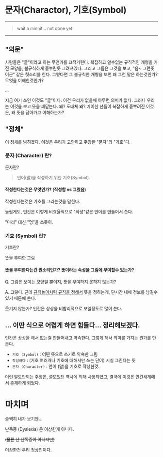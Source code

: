 # 문자(Charactor), 기호(Symbol)

---

> wait a minnit... not done yet.

---

## "의문"

사람들은 "글"이라고 하는 무언가를 끄적거린다.
복잡하고 알수없는 규칙적인 개형을 가진 모양을,
불규칙하게 흩뿌린듯 그려져있다.
그리고 그들은 그것을 보고,
"음~ 그런뜻이군" 같은 헛소리를 한다.
그렇다면 그 불규칙한 개형을 보면 왜 그런 말은 하는것인가?
무엇을 이해한것인가?

...

지금 여기 쓰인 이것도 "글"이다.
이건 우리가 없을때 아무런 의미가 없다.
그러나 우리는 이것을 보고 뜻을 깨닫는다.
왜? 도대체 왜?
기이한 선들이 복잡하게 흩뿌려진 이것은, 왜 뜻을 담아가고
이해하는가?

## "정체"

이 정체를 밝히겠다.
이것은 우리가 고안하고 주장한
"문자"와 "기호"다.

### 문자 (Character) 란?

문자란?

> 언어(말)을 작성하기 위한 기호(Symbol).

#### 작성한다는것은 무엇인가? (작성함 vs 그렸음)

작성한다는것은 기호를 그리는것을 말한다.

놀랍게도, 인간은 이렇게 비효율적으로 "작성"같은 언어를 만들어서 쓴다.

"마리" 대신 "명"을 쓰듯이.

### 기호 (Symbol) 란?

기호란?

뜻을 부여한 그림

#### 뜻을 부여한다는건 뭔소리인가? 뜻이라는 속성을 그림에 부여할수 있는가?

Q. 그림은 보이는 모양일 뿐이지, 뜻을 부여하지 못하지 않는가?

A. 그렇다. 근데 [규칙놀이처럼 규칙을 정해서](🔪.md) 뜻을 정하는게, 단시간 내에 정보를 남길수 있기 때문에 쓴다.

웃기지 않는가? 인간은 상상을 비합리적으로 보일정도로 많이 쓴다.

## ... 이딴 식으로 어렵게 하면 힘들다... 정리해보겠다.

인간은 상상을 해서 없는걸 만들어내고 약속한다.
그렇게 해서 의미를 가지는 뭔가를 만든다.

 - `기호 (Symbol)` : 어떤 뜻으로 쓰기로 약속한 그림
 - `작성하다` : (기호 여러개나 기호에 대해서만 쓰는 단어) 시실 그린다는 뜻
 - `문자 (Character)` : 언어 (말)을 기호로 작성한것.

이런 말도안되는 주장은, 쓸모있던 역사에 의해 사용되었고,
결국에 이것은 인간새계에서 존재하게 되었다.

# 마치며

솔찍히 내가 보기엔...

난독증 (Dyslexia) 은 이상한게 아니다.

~~(물론 난 난독증이 아니지만)~~

이상한건 우리 정상인이다.